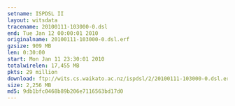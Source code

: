 ```yaml
---
setname: ISPDSL II
layout: witsdata
tracename: 20100111-103000-0.dsl
end: Tue Jan 12 00:00:01 2010
originalname: 20100111-103000-0.dsl.erf
gzsize: 909 MB
len: 0:30:00
start: Mon Jan 11 23:30:01 2010
totalwirelen: 17,455 MB
pkts: 29 million
download: ftp://wits.cs.waikato.ac.nz/ispdsl/2/20100111-103000-0.dsl.erf.gz
size: 2,256 MB
md5: 9db1bfc0468b89b206e7116563bd17d0
---
```

